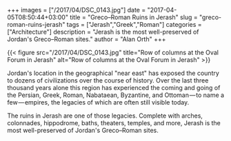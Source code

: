 +++
images = ["/2017/04/DSC_0143.jpg"]
date = "2017-04-05T08:50:44+03:00"
title = "Greco–Roman Ruins in Jerash"
slug = "greco-roman-ruins-jerash"
tags = ["Jerash","Greek","Roman"]
categories = ["Architecture"]
description = "Jerash is the most well-preserved of Jordan's Greco–Roman sites."
author = "Alan Orth"
+++

{{< figure src="/2017/04/DSC_0143.jpg" title="Row of columns at the Oval Forum in Jerash" alt="Row of columns at the Oval Forum in Jerash" >}}

Jordan's location in the geographical "near east" has exposed the country to dozens of civilizations over the course of history. Over the last three thousand years alone this region has experienced the coming and going of the Persian, Greek, Roman, Nabataean, Byzantine, and Ottoman — to name a few — empires, the legacies of which are often still visible today.

<!--more-->

The ruins in Jerash are one of those legacies. Complete with arches, colonnades, hippodrome, baths, theaters, temples, and more, Jerash is the most well-preserved of Jordan's Greco–Roman sites.
